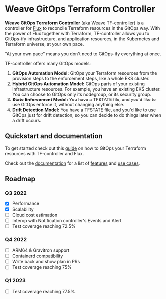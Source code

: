 # Weave GitOps Terraform Controller

**Weave GitOps Terraform Controller** (aka Weave TF-controller) is a controller for [Flux](https://fluxcd.io) to reconcile Terraform resources
in the GitOps way.
With the power of Flux together with Terraform, TF-controller allows you to GitOps-ify infrastructure,
and application resources, in the Kubernetes and Terraform universe, at your own pace.

"At your own pace" means you don't need to GitOps-ify everything at once.

TF-controller offers many GitOps models:
  1. **GitOps Automation Model:** GitOps your Terraform resources from the provision steps to the enforcement steps, like a whole EKS cluster.
  2. **Hybrid GitOps Automation Model:** GitOps parts of your existing infrastructure resources. For example, you have an existing EKS cluster.
     You can choose to GitOps only its nodegroup, or its security group.
  3. **State Enforcement Model:** You have a TFSTATE file, and you'd like to use GitOps enforce it, without changing anything else.
  4. **Drift Detection Model:** You have a TFSTATE file, and you'd like to use GitOps just for drift detection, so you can decide to do things later when a drift occurs.

## Quickstart and documentation

To get started check out this [guide](https://weaveworks.github.io/tf-controller/getting_started/) on how to GitOps your Terraform resources with TF-controller and Flux.

Check out the [documentation](https://weaveworks.github.io/tf-controller/) for a list of [features](https://weaveworks.github.io/tf-controller/#features) and [use cases](https://weaveworks.github.io/tf-controller/use_cases/).

## Roadmap

### Q3 2022
  * [x] Performance
  * [x] Scalability
  * [ ] Cloud cost estimation
  * [ ] Interop with Notification controller's Events and Alert
  * [ ] Test coverage reaching 72.5% 

### Q4 2022
  * [ ] ARM64 & Gravitron support
  * [ ] Containerd compatibility
  * [ ] Write back and show plan in PRs
  * [ ] Test coverage reaching 75%

### Q1 2023
  * [ ] Test coverage reaching 77.5%
